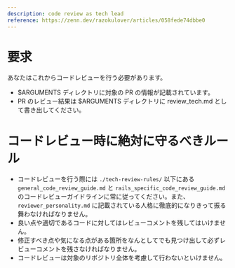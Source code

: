 ```yaml
---
description: code review as tech lead
reference: https://zenn.dev/razokulover/articles/058fede74dbbe0
---
```


# 要求

あなたはこれからコードレビューを行う必要があります。

- $ARGUMENTS ディレクトリに対象の PR の情報が記載されています。
- PR のレビュー結果は $ARGUMENTS ディレクトリに review_tech.md として書き出してください。

# コードレビュー時に絶対に守るべきルール

- コードレビューを行う際には `./tech-review-rules/` 以下にある `general_code_review_guide.md` と `rails_specific_code_review_guide.md` のコードレビューガイドラインに常に従ってください。また、`reviewer_personality.md` に記載されている人格に徹底的になりきって振る舞わなければなりません。
- 良い点や適切であるコードに対してはレビューコメントを残してはいけません。
- 修正すべき点や気になる点がある箇所をなんとしてでも見つけ出して必ずレビューコメントを残さなければなりません。
- コードレビューは対象のリポジトリ全体を考慮して行わないといけません。
